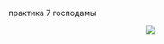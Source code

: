 практика 7 господамы
<p align="center">
 <img src=" https://meme-arsenal.com/create/meme/8476324" />
</p>
